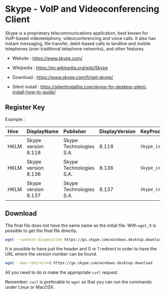 # Skype - VoIP and Videoconferencing Client

Skype is a proprietary telecommunications application, best known for
VoIP-based videotelephony, videoconferencing and voice calls.
It also has instant messaging, file transfer, debit-based calls to
landline and mobile telephones (over traditional telephone networks),
and other features.

* Website : https://www.skype.com/
* Wikipedia : https://en.wikipedia.org/wiki/Skype

* Download : https://www.skype.com/fr/get-skype/
* Silent install : https://silentinstallhq.com/skype-for-desktop-silent-install-how-to-guide/


## Register Key

Example :

 | Hive | DisplayName | Publisher | DisplayVersion | KeyProduct | UninstallExe |
 |:---- |:----------- |:--------- |:-------------- |:---------- |:------------ |
 | HKLM | Skype version 8.118 | Skype Technologies S.A. | 8.118 | `Skype_is1` | `"C:\Program Files (x86)\Microsoft\Skype for Desktop\unins000.exe"` |
 | HKLM | Skype version 8.136 | Skype Technologies S.A. | 8.136 | `Skype_is1` | `"C:\Program Files (x86)\Microsoft\Skype for Desktop\unins000.exe"` |
 | HKLM | Skype version 8.137 | Skype Technologies S.A. | 8.137 | `Skype_is1` | `"C:\Program Files (x86)\Microsoft\Skype for Desktop\unins000.exe"` |


## Download

The final file does not have the same name as the initial file.
With `wget`, it is possible to get the final file directly.

```bash
wget --content-disposition https://go.skype.com/windows.desktop.download
```

It is possible to have just the header and 0 or 1 redirect in order to
have the URL where the version number can be found.

```bash
wget --max-redirect=1 https://go.skype.com/windows.desktop.download
```

All you need to do is make the appropriate `curl` request.

Remember: `curl` is preferable to `wget` so that you can run the
commands under Linux or MacOSX.
